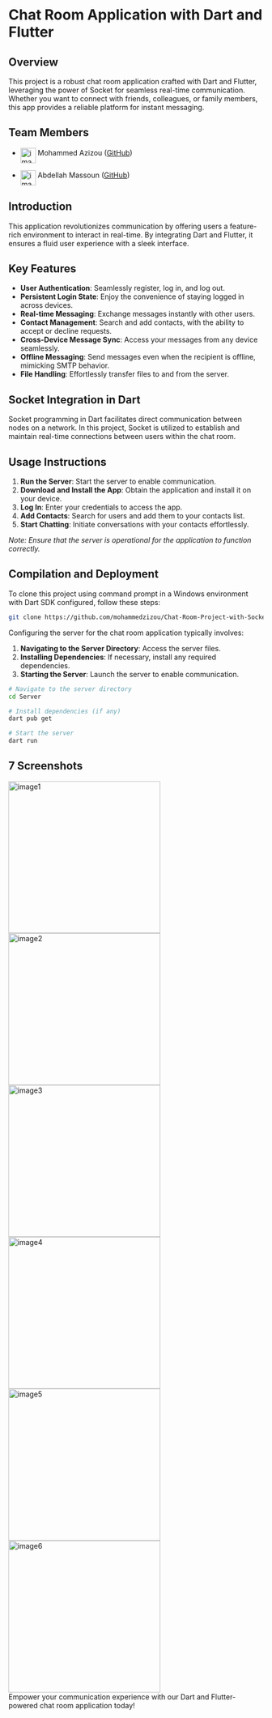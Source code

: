 # Chat Room Application with Dart and Flutter

## Overview

This project is a robust chat room application crafted with Dart and Flutter, leveraging the power of Socket for seamless real-time communication. Whether you want to connect with friends, colleagues, or family members, this app provides a reliable platform for instant messaging.

## Team Members
- <img src="https://github.com/mohammedzizou.png" alt="image" width="30" height="auto" align="middle"> Mohammed Azizou
([GitHub](https://github.com/abdomassoun))

- <img src="https://github.com/abdomassoun.png" alt="image" width="30" height="auto" align="middle"> Abdellah Massoun 
([GitHub](https://github.com/abdomassoun))

## Introduction

This application revolutionizes communication by offering users a feature-rich environment to interact in real-time. By integrating Dart and Flutter, it ensures a fluid user experience with a sleek interface.

## Key Features

- **User Authentication**: Seamlessly register, log in, and log out.
- **Persistent Login State**: Enjoy the convenience of staying logged in across devices.
- **Real-time Messaging**: Exchange messages instantly with other users.
- **Contact Management**: Search and add contacts, with the ability to accept or decline requests.
- **Cross-Device Message Sync**: Access your messages from any device seamlessly.
- **Offline Messaging**: Send messages even when the recipient is offline, mimicking SMTP behavior.
- **File Handling**: Effortlessly transfer files to and from the server.

## Socket Integration in Dart

Socket programming in Dart facilitates direct communication between nodes on a network. In this project, Socket is utilized to establish and maintain real-time connections between users within the chat room.

## Usage Instructions

1. **Run the Server**: Start the server to enable communication.
2. **Download and Install the App**: Obtain the application and install it on your device.
3. **Log In**: Enter your credentials to access the app.
4. **Add Contacts**: Search for users and add them to your contacts list.
5. **Start Chatting**: Initiate conversations with your contacts effortlessly.

*Note: Ensure that the server is operational for the application to function correctly.*

## Compilation and Deployment

To clone this project using command prompt in a Windows environment with Dart SDK configured, follow these steps:

```bash
git clone https://github.com/mohammedzizou/Chat-Room-Project-with-Socket/tree/main 
```

Configuring the server for the chat room application typically involves:

1. **Navigating to the Server Directory**: Access the server files.
2. **Installing Dependencies**: If necessary, install any required dependencies.
3. **Starting the Server**: Launch the server to enable communication.

```bash
# Navigate to the server directory
cd Server

# Install dependencies (if any)
dart pub get

# Start the server
dart run
```
## 7 Screenshots
<!-- <style>
  .screenshot-row {
    display: flex;
    justify-content: center;
    margin-bottom: 20px; /* Adjust the margin as needed */
  }
  .screenshot {
    margin-right: 10px; /* Adjust the margin between images as needed */
  }
</style> -->

<div class="screenshot-row">
  <img src="screenshot/1.jpg" alt="image1" width="300" class="screenshot" />
  <img src="screenshot/2.jpg" alt="image2" width="300" class="screenshot" />
 
</div>
<div class="screenshot-row">
 <img src="screenshot/3.jpg" alt="image3" width="300" class="screenshot" />
 <img src="screenshot/4.jpg" alt="image4" width="300" class="screenshot" />
</div>

<div class="screenshot-row">
 
  <img src="screenshot/5.jpg" alt="image5" width="300" class="screenshot" />
  <img src="screenshot/6.jpg" alt="image6" width="300" class="screenshot" />
</div>
Empower your communication experience with our Dart and Flutter-powered chat room application today!